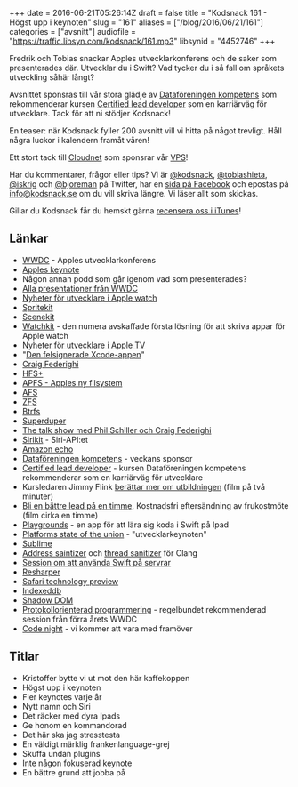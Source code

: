 +++
date = 2016-06-21T05:26:14Z
draft = false
title = "Kodsnack 161 - Högst upp i keynoten"
slug = "161"
aliases = ["/blog/2016/06/21/161"]
categories = ["avsnitt"]
audiofile = "https://traffic.libsyn.com/kodsnack/161.mp3"
libsynid = "4452746"
+++

Fredrik och Tobias snackar Apples utvecklarkonferens och de saker som presenterades där. Utvecklar du i Swift? Vad tycker du i så fall om språkets utveckling såhär långt?

Avsnittet sponsras till vår stora glädje av [Dataföreningen kompetens](http://www.dfkompetens.se/) som rekommenderar kursen [Certified lead developer](http://www.dfkompetens.se/lead) som en karriärväg för utvecklare. Tack för att ni stödjer Kodsnack!

En teaser: när Kodsnack fyller 200 avsnitt vill vi hitta på något trevligt. Håll några luckor i kalendern framåt våren!

Ett stort tack till [Cloudnet](http://www.cloudnet.se) som sponsrar vår [VPS](http://en.wikipedia.org/wiki/Virtual_private_server)!

Har du kommentarer, frågor eller tips? Vi är [@kodsnack](https://www.twitter.com/kodsnack), [@tobiashieta](https://www.twitter.com/tobiashieta), [@iskrig](https://www.twitter.com/iskrig) och [@bjoreman](https://www.twitter.com/bjoreman) på Twitter, har en [sida på Facebook](https://www.facebook.com/kodsnack) och epostas på [info@kodsnack.se](mailto:info@kodsnack.se) om du vill skriva längre. Vi läser allt som skickas.

Gillar du Kodsnack får du hemskt gärna [recensera oss i iTunes](http://itunes.apple.com/se/podcast/kodsnack/id561631498?l=en)!

## Länkar ##
* [WWDC](https://en.wikipedia.org/wiki/Apple_Worldwide_Developers_Conference) - Apples utvecklarkonferens
* [Apples keynote](https://developer.apple.com/videos/play/wwdc2016/101/)
* Någon annan podd som går igenom vad som presenterades?
* [Alla presentationer från WWDC](https://developer.apple.com/videos/wwdc2016)
* [Nyheter för utvecklare i Apple watch](https://developer.apple.com/library/prerelease/content/releasenotes/General/WhatsNewInwatchOS/Articles/watchOS3.html)
* [Spritekit](https://developer.apple.com/library/ios/documentation/GraphicsAnimation/Conceptual/SpriteKit_PG/Introduction/Introduction.html)
* [Scenekit](https://developer.apple.com/library/ios/documentation/SceneKit/Reference/SceneKit_Framework/)
* [Watchkit](https://developer.apple.com/library/watchos/documentation/General/Conceptual/WatchKitProgrammingGuide/index.html?utm_source=designernews) - den numera avskaffade första lösning för att skriva appar för Apple watch
* [Nyheter för utvecklare i Apple TV](http://adcdownload.apple.com/WWDC_2016/tvOS_10_beta/tvOS_10_beta_Release_Notes.pdf)
* "[Den felsignerade Xcode-appen](http://www.macrumors.com/2015/09/20/xcodeghost-chinese-malware-faq/)"
* [Craig Federighi](https://en.wikipedia.org/wiki/Craig_Federighi)
* [HFS+](https://en.wikipedia.org/wiki/HFS_Plus)
* [APFS - Apples ny filsystem](https://developer.apple.com/library/prerelease/content/documentation/FileManagement/Conceptual/APFS_Guide/Introduction/Introduction.html#//apple_ref/doc/uid/TP40016999)
* [AFS](https://en.wikipedia.org/wiki/Andrew_File_System)
* [ZFS](https://en.wikipedia.org/wiki/ZFS)
* [Btrfs](https://en.wikipedia.org/wiki/Btrfs)
* [Superduper](http://www.shirt-pocket.com/SuperDuper/SuperDuperDescription.html)
* [The talk show med Phil Schiller och Craig Federighi](http://daringfireball.net/thetalkshow/2016/06/17/ep-158)
* [Sirikit](https://developer.apple.com/sirikit/) - Siri-API:et
* [Amazon echo](https://en.wikipedia.org/wiki/Amazon_Echo)
* [Dataföreningen kompetens](http://www.dfkompetens.se/) - veckans sponsor
* [Certified lead developer](http://www.dfkompetens.se/lead) - kursen Dataföreningen kompetens rekommenderar som en karriärväg för utvecklare
* Kursledaren Jimmy Flink [berättar mer om utbildningen](https://www.youtube.com/watch?v=4rHa75kLfJs) (film på två minuter)
* [Bli en bättre lead på en timme](http://www.dfkompetens.se/dfk-play/v/?id=185). Kostnadsfri eftersändning av frukostmöte (film cirka en timme)
* [Playgrounds](http://www.apple.com/swift/playgrounds/) - en app för att lära sig koda i Swift på Ipad
* [Platforms state of the union](https://developer.apple.com/videos/play/wwdc2016/102/) - "utvecklarkeynoten"
* [Sublime](https://www.sublimetext.com/)
* [Address saintizer](http://clang.llvm.org/docs/AddressSanitizer.html) och [thread sanitizer](http://clang.llvm.org/docs/ThreadSanitizer.html) för Clang
* [Session om att använda Swift på servrar](https://developer.apple.com/videos/play/wwdc2016/415/)
* [Resharper](https://kodsnack.se/113/)
* [Safari technology preview](https://developer.apple.com/safari/technology-preview/)
* [Indexeddb](https://developer.mozilla.org/en-US/docs/Web/API/IndexedDB_API)
* [Shadow DOM](https://developer.mozilla.org/en-US/docs/Web/Web_Components/Shadow_DOM)
* [Protokollorienterad programmering](https://developer.apple.com/videos/play/wwdc2015/408/) - regelbundet rekommenderad session från förra årets WWDC
* [Code night](http://www.idg.se/2.37707/code-night) - vi kommer att vara med framöver

## Titlar ##
* Kristoffer bytte vi ut mot den här kaffekoppen
* Högst upp i keynoten
* Fler keynotes varje år
* Nytt namn och Siri
* Det räcker med dyra Ipads
* Ge honom en kommandorad
* Det här ska jag stresstesta
* En väldigt märklig frankenlanguage-grej
* Skuffa undan plugins
* Inte någon fokuserad keynote
* En bättre grund att jobba på
